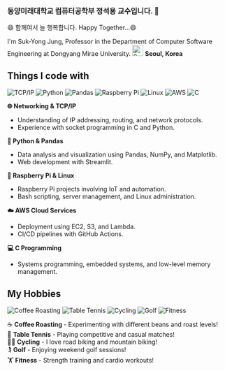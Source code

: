 ### 동양미래대학교 컴퓨터공학부 정석용 교수입니다. 👋 <br>
😄 함께여서 늘 행복합니다. Happy Together...😄

I'm Suk-Yong Jung, Professor in the Department of Computer Software Engineering at Dongyang Mirae University. <img src="https://github.com/user-attachments/assets/b7928821-79ba-4c10-a953-88584c30cbfe" alt="Seoul, Korea" style="width:25px; height:auto;"> **Seoul, Korea**

## Things I code with
    
![TCP/IP](https://img.shields.io/badge/TCP%2FIP-Networking-blue?style=for-the-badge)
![Python](https://img.shields.io/badge/Python-3776AB?style=for-the-badge&logo=python&logoColor=white)
![Pandas](https://img.shields.io/badge/Pandas-150458?style=for-the-badge&logo=pandas&logoColor=white)
![Raspberry Pi](https://img.shields.io/badge/Raspberry%20Pi-A22846?style=for-the-badge&logo=raspberrypi&logoColor=white)
![Linux](https://img.shields.io/badge/Linux-FCC624?style=for-the-badge&logo=linux&logoColor=black)
![AWS](https://img.shields.io/badge/AWS-232F3E?style=for-the-badge&logo=amazonaws&logoColor=white)
![C](https://img.shields.io/badge/C-00599C?style=for-the-badge&logo=c&logoColor=white)   

**🌐 Networking & TCP/IP**  
  - Understanding of IP addressing, routing, and network protocols.  
  - Experience with socket programming in C and Python.

**🐍 Python & Pandas**  
  - Data analysis and visualization using Pandas, NumPy, and Matplotlib.  
  - Web development with Streamlit.
    
**🍓 Raspberry Pi & Linux**  
  - Raspberry Pi projects involving IoT and automation.  
  - Bash scripting, server management, and Linux administration.

**☁️ AWS Cloud Services**  
  - Deployment using EC2, S3, and Lambda.  
  - CI/CD pipelines with GitHub Actions.

**💻 C Programming**  
  - Systems programming, embedded systems, and low-level memory management.

## My Hobbies

![Coffee Roasting](https://img.shields.io/badge/Coffee%20Roasting-6F4E37?style=for-the-badge&logo=coffeescript&logoColor=white)
![Table Tennis](https://img.shields.io/badge/Table%20Tennis-FFCC00?style=for-the-badge&logo=ping-pong&logoColor=black)
![Cycling](https://img.shields.io/badge/Cycling-FF5733?style=for-the-badge&logo=cycling&logoColor=white)
![Golf](https://img.shields.io/badge/Golf-008000?style=for-the-badge&logo=golf&logoColor=white)
![Fitness](https://img.shields.io/badge/Fitness-FF4500?style=for-the-badge&logo=dumbbell&logoColor=white)

☕ **Coffee Roasting** - Experimenting with different beans and roast levels!   
🏓 **Table Tennis** - Playing competitive and casual matches!   
🚴‍♂️ **Cycling** - I love road biking and mountain biking!  
🏌️ **Golf** - Enjoying weekend golf sessions!  
🏋️ **Fitness** - Strength training and cardio workouts!  

<!--
Here are some ideas to get you started:

- 🔭 I’m currently working on ...
- 🌱 I’m currently learning ...
- 👯 I’m looking to collaborate on ...
- 🤔 I’m looking for help with ...
- 💬 Ask me about ...
- 📫 How to reach me: ...
- 😄 Pronouns: ...
- ⚡ Fun fact: ...
-->
